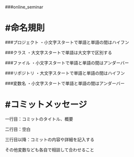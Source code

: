 ###online_seminar

#命名規則
============

###プロジェクト
・小文字スタートで単語と単語の間はハイフン

###クラス
・大文字スタートで単語は大文字で区別する

###ファイル
・小文字スタートで単語と単語の間はアンダーバー

###リポジトリ
・大文字スタートで単語と単語の間はハイフン

###変数名
・小文字スタートで単語と単語の間はアンダーバー



#コミットメッセージ
==================
一行目：コミットのタイトル、概要

二行目：空白

三行目以降：コミットの内容や詳細を記入する


その他変数なども各自で相談して合わせること
